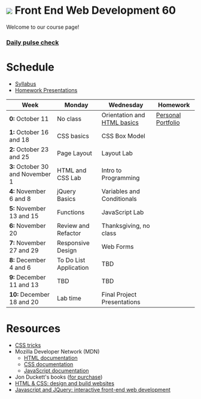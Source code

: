 # ![](https://ga-dash.s3.amazonaws.com/production/assets/logo-9f88ae6c9c3871690e33280fcf557f33.png) Front End Web Development 60

Welcome to our course page!
### **[Daily pulse check](http://bit.ly/fewd60_exitticket)**

# Schedule
* [Syllabus](https://drive.google.com/file/d/0B8Xkn5bpaj3KRG5CZW1zejBQVjQ/view)
* [Homework Presentations](https://docs.google.com/spreadsheets/d/1C8MEWs1j84YWrifGvV2uSq79sEIMyJkI8QTZcZHbk2c/edit#gid=0)

Week | Monday |  Wednesday | Homework |
----- | ----- | ------ | ---- |
**0:** October 11 | No class | Orientation and [HTML basics][1W]  | [Personal Portfolio][1H] |
**1:** October 16 and 18 | CSS basics | CSS Box Model |  |
**2:** October 23 and 25 | Page Layout | Layout Lab  |  |
**3:** October 30 and November 1 | HTML and CSS Lab | Intro to Programming |  |
**4:** November 6 and 8 | jQuery Basics | Variables and Conditionals |   |
**5:** November 13 and 15 | Functions | JavaScript Lab |  |
**6:** November 20  | Review and Refactor | Thanksgiving, no class  |  |
**7:** November 27 and 29 | Responsive Design | Web Forms |   |
**8:** December 4 and 6 | To Do List Application | TBD |  |
**9:** December 11 and 13 | TBD | TBD | |  
**10:** December 18 and 20 | Lab time | Final Project Presentations  | |  

[0M]: # "..."
[0W]: # "..."
[0H]: # "..."

[1M]: # "..."
[1W]: https://docs.google.com/presentation/d/1mNgiufC1fkp1DdMb7nLtlqWDD-MhvcnyQoX19LWu7oI/edit#slide=id.g10525f8a8b_0_30 "day 1 slides"
[1H]: /homework/week01 "week 1 hw"

[2M]: # "..."
[2W]: # "..."
[2H]: # "..."


[3M]: # "..."
[3W]: # "..."
[3H]: # "..."


[4M]: # "..."
[4W]: # "..."
[4H]: # "..."


[5M]: # "..."
[5W]: # "..."
[5H]: # "..."

[6M]: # "..."
[6W]: # "..."
[6H]: # "..."

[7M]: # "..."
[7W]: # "..."
[7H]: # "..."

[8M]: # "..."
[8W]: # "..."
[8H]: # "..."

[9M]: # "..."
[9W]: # "..."
[9H]: # "..."

[10M]: # "..."
[10W]: # "..."
[10H]: # "..."



# Resources

* [CSS tricks](https://css-tricks.com/)
* Mozilla Developer Network (MDN)
  * [HTML documentation](https://developer.mozilla.org/en-US/docs/Web/HTML)
  * [CSS documentation](https://developer.mozilla.org/en-US/docs/Web/CSS)
  * [JavaScript documentation](https://developer.mozilla.org/en-US/docs/Web/JavaScript)
* Jon Duckett's books ([for purchase](http://www.amazon.com/Web-Design-HTML-JavaScript-jQuery/dp/1118907442/ref=sr_1_1?ie=UTF8&qid=1453187846&sr=8-1&keywords=jon+duckett))
 * [HTML & CSS: design and build websites](http://www.wufai.edu.tw/%E7%B6%B2%E9%A0%81%E6%8A%80%E8%A1%93%E4%B8%AD%E5%BF%83/datasheet/HTML%20and%20CSS%20design%20and%20build%20websites.pdf)
 * [Javascript and JQuery: interactive front-end web development](https://www.scribd.com/doc/253307793/Javascript-and-Jquery-Jon-Duckett)
